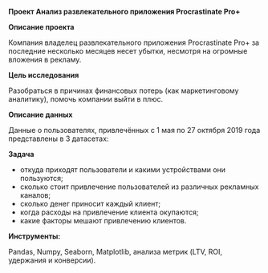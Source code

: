 **Проект Анализ развлекательного приложения Procrastinate Pro+**

**Описание проекта**

Компания владелец развлекательного приложения Procrastinate Pro+ за последние несколько месяцев несет убытки, несмотря на огромные вложения в рекламу.

**Цель исследования**

Разобраться в причинах финансовых потерь (как маркетинговому аналитику), помочь компании выйти в плюс.

**Описание данных**

Данные о пользователях, привлечённых с 1 мая по 27 октября 2019 года представлены в 3 датасетах:

**Задача**

-	откуда приходят пользователи и какими устройствами они пользуются;
-	сколько стоит привлечение пользователей из различных рекламных каналов;
-	сколько денег приносит каждый клиент;
-	когда расходы на привлечение клиента окупаются;
-	какие факторы мешают привлечению клиентов.

**Инструменты:**

Pandas, Numpy, Seaborn, Matplotlib, анализа метрик (LTV, ROI, удержания и конверсии).
